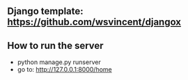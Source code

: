 ## Django template: https://github.com/wsvincent/djangox

## How to run the server
- python manage.py runserver
- go to: http://127.0.0.1:8000/home
